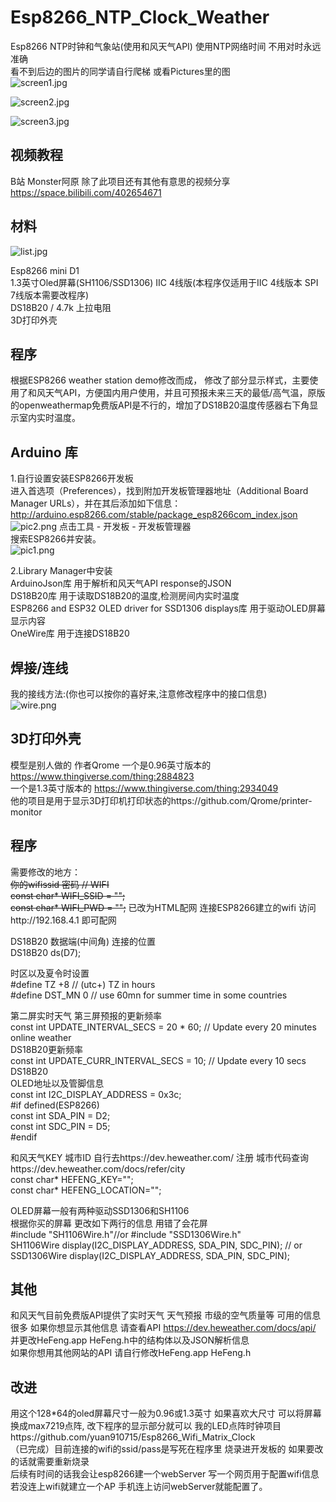 # Esp8266_NTP_Clock_Weather
Esp8266 NTP时钟和气象站(使用和风天气API) 使用NTP网络时间 不用对时永远准确  
看不到后边的图片的同学请自行爬梯 或看Pictures里的图  
![screen1.jpg](https://i.loli.net/2020/05/08/stXPQ8oKS5dcevk.jpg)

![screen2.jpg](https://i.loli.net/2020/05/08/zhkfZmyJbT7N4vi.jpg)

![screen3.jpg](https://i.loli.net/2020/05/08/I43O2ELxYrWvAoD.jpg)

## 视频教程
B站 Monster阿原  除了此项目还有其他有意思的视频分享   
https://space.bilibili.com/402654671

## 材料
![list.jpg](https://i.loli.net/2020/05/08/1uaDPfY3cjU784m.jpg)

Esp8266 mini D1  
1.3英寸Oled屏幕(SH1106/SSD1306) IIC 4线版(本程序仅适用于IIC 4线版本 SPI 7线版本需要改程序)  
DS18B20 / 4.7k 上拉电阻  
3D打印外壳  
## 程序
根据ESP8266 weather station demo修改而成， 修改了部分显示样式，主要使用了和风天气API，方便国内用户使用，并且可预报未来三天的最低/高气温，原版的openweathermap免费版API是不行的，增加了DS18B20温度传感器右下角显示室内实时温度。  
## Arduino 库
1.自行设置安装ESP8266开发板  
进入首选项（Preferences），找到附加开发板管理器地址（Additional Board Manager URLs），并在其后添加如下信息：  
http://arduino.esp8266.com/stable/package_esp8266com_index.json  
![pic2.png](https://i.loli.net/2020/05/08/tlLTqHzFaPwCYUu.png)
点击工具 - 开发板 - 开发板管理器  
搜索ESP8266并安装。  
![pic1.png](https://i.loli.net/2020/05/08/mNBRfaV4S8sb37I.png)  

2.Library Manager中安装  
ArduinoJson库  用于解析和风天气API response的JSON  
DS18B20库      用于读取DS18B20的温度,检测房间内实时温度  
ESP8266 and ESP32 OLED driver for SSD1306 displays库   用于驱动OLED屏幕显示内容  
OneWire库      用于连接DS18B20

## 焊接/连线  
我的接线方法:(你也可以按你的喜好来,注意修改程序中的接口信息)  
![wire.png](https://i.loli.net/2020/05/08/OC8XKxFJwPenI3a.png)

## 3D打印外壳 
模型是别人做的 作者Qrome 
一个是0.96英寸版本的 https://www.thingiverse.com/thing:2884823  
一个是1.3英寸版本的 https://www.thingiverse.com/thing:2934049  
他的项目是用于显示3D打印机打印状态的https://github.com/Qrome/printer-monitor  

## 程序  
需要修改的地方：  
~~你的wifissid 密码
// WIFI  
const char* WIFI_SSID = "";  
const char* WIFI_PWD = "";~~
已改为HTML配网 连接ESP8266建立的wifi 访问http://192.168.4.1 即可配网  

DS18B20 数据端(中间角) 连接的位置  
DS18B20 ds(D7);  


时区以及夏令时设置  
#define TZ              +8       // (utc+) TZ in hours  
#define DST_MN          0      // use 60mn for summer time in some countries  

第二屏实时天气 第三屏预报的更新频率  
const int UPDATE_INTERVAL_SECS = 20 * 60; // Update every 20 minutes  online weather  
DS18B20更新频率  
const int UPDATE_CURR_INTERVAL_SECS = 10; // Update every 10 secs DS18B20  
OLED地址以及管脚信息  
const int I2C_DISPLAY_ADDRESS = 0x3c;  
#if defined(ESP8266)  
const int SDA_PIN = D2;  
const int SDC_PIN = D5;  
#endif  

和风天气KEY 城市ID 自行去https://dev.heweather.com/ 注册  城市代码查询https://dev.heweather.com/docs/refer/city   
const char* HEFENG_KEY="";   
const char* HEFENG_LOCATION="";  

OLED屏幕一般有两种驱动SSD1306和SH1106  
根据你买的屏幕 更改如下两行的信息 用错了会花屏  
#include "SH1106Wire.h"//or #include "SSD1306Wire.h"  
SH1106Wire     display(I2C_DISPLAY_ADDRESS, SDA_PIN, SDC_PIN);   // or SSD1306Wire  display(I2C_DISPLAY_ADDRESS, SDA_PIN, SDC_PIN);  

## 其他
和风天气目前免费版API提供了实时天气 天气预报 市级的空气质量等 可用的信息很多 如果你想显示其他信息 请查看API https://dev.heweather.com/docs/api/ 并更改HeFeng.app HeFeng.h中的结构体以及JSON解析信息  
如果你想用其他网站的API 请自行修改HeFeng.app HeFeng.h

## 改进

用这个128*64的oled屏幕尺寸一般为0.96或1.3英寸 如果喜欢大尺寸 可以将屏幕换成max7219点阵, 改下程序的显示部分就可以 我的LED点阵时钟项目https://github.com/yuan910715/Esp8266_Wifi_Matrix_Clock  
（已完成）目前连接的wifi的ssid/pass是写死在程序里 烧录进开发板的 如果要改的话就需要重新烧录  
后续有时间的话我会让esp8266建一个webServer 写一个网页用于配置wifi信息 若没连上wifi就建立一个AP 手机连上访问webServer就能配置了。
